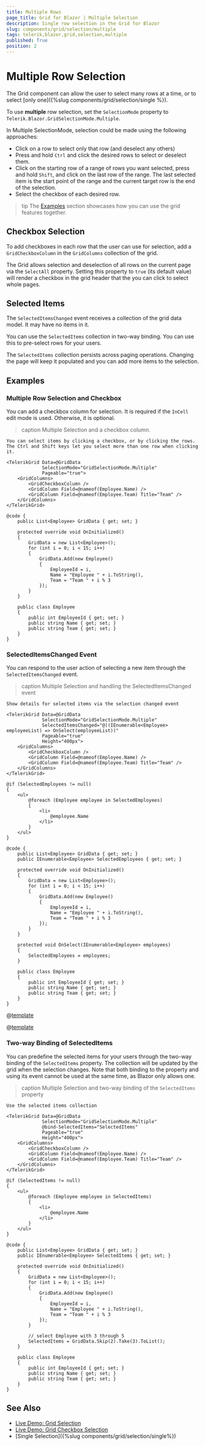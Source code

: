 ```yaml
---
title: Multiple Rows
page_title: Grid for Blazor | Multiple Selection
description: Single row selection in the Grid for Blazor
slug: components/grid/selection/multiple
tags: telerik,blazor,grid,selection,multiple
published: True
position: 2
---
```


# Multiple Row Selection

The Grid component can allow the user to select many rows at a time, or to select [only one]({%slug components/grid/selection/single %}).

To use **multiple** row selection, set the `SelectionMode` property to `Telerik.Blazor.GridSelectionMode.Multiple`.

In Multiple SelectionMode, selection could be made using the following approaches:

* Click on a row to select only that row (and deselect any others)
* Press and hold `Ctrl` and click the desired rows to select or deselect them.
* Click on the starting row of a range of rows you want selected, press and hold `Shift`, and click on the last row of the range. The last selected item is the start point of the range and the current target row is the end of the selection.
* Select the checkbox of each desired row.

>tip The [Examples](#examples) section showcases how you can use the grid features together.

## Checkbox Selection

To add checkboxes in each row that the user can use for selection, add a `GridCheckboxColumn` in the `GridColumns` collection of the grid.

The Grid allows selection and deselection of all rows on the current page via the `SelectAll` property. Setting this property to `true` (its default value) will render a checkbox in the grid header that the you can click to select whole pages.

## Selected Items

The `SelectedItemsChanged` event receives a collection of the grid data model. It may have no items in it.

You can use the `SelectedItems` collection in two-way binding. You can use this to pre-select rows for your users.

The `SelectedItems` collection persists across paging operations. Changing the page will keep it populated and you can add more items to the selection.

## Examples

### Multiple Row Selection and Checkbox

You can add a checkbox column for selection. It is required if the `InCell` edit mode is used. Otherwise, it is optional.

>caption Multiple Selection and a checkbox column.

````CSHTML
You can select items by clicking a checkbox, or by clicking the rows. The Ctrl and Shift keys let you select more than one row when clicking it.

<TelerikGrid Data=@GridData
             SelectionMode="GridSelectionMode.Multiple"
             Pageable="true">
    <GridColumns>
        <GridCheckboxColumn />
        <GridColumn Field=@nameof(Employee.Name) />
        <GridColumn Field=@nameof(Employee.Team) Title="Team" />
    </GridColumns>
</TelerikGrid>

@code {
    public List<Employee> GridData { get; set; }

    protected override void OnInitialized()
    {
        GridData = new List<Employee>();
        for (int i = 0; i < 15; i++)
        {
            GridData.Add(new Employee()
            {
                EmployeeId = i,
                Name = "Employee " + i.ToString(),
                Team = "Team " + i % 3
            });
        }
    }

    public class Employee
    {
        public int EmployeeId { get; set; }
        public string Name { get; set; }
        public string Team { get; set; }
    }
}
````

### SelectedItemsChanged Event

You can respond to the user action of selecting a new item through the `SelectedItemsChanged` event.

>caption Multiple Selection and handling the SelectedItemsChanged event

````CSHTML
Show details for selected items via the selection changed event

<TelerikGrid Data=@GridData
             SelectionMode="GridSelectionMode.Multiple"
             SelectedItemsChanged="@((IEnumerable<Employee> employeeList) => OnSelect(employeeList))"
             Pageable="true"
             Height="400px">
    <GridColumns>
        <GridCheckboxColumn />
        <GridColumn Field=@nameof(Employee.Name) />
        <GridColumn Field=@nameof(Employee.Team) Title="Team" />
    </GridColumns>
</TelerikGrid>

@if (SelectedEmployees != null)
{
    <ul>
        @foreach (Employee employee in SelectedEmployees)
        {
            <li>
                @employee.Name
            </li>
        }
    </ul>
}

@code {
    public List<Employee> GridData { get; set; }
    public IEnumerable<Employee> SelectedEmployees { get; set; }

    protected override void OnInitialized()
    {
        GridData = new List<Employee>();
        for (int i = 0; i < 15; i++)
        {
            GridData.Add(new Employee()
            {
                EmployeeId = i,
                Name = "Employee " + i.ToString(),
                Team = "Team " + i % 3
            });
        }
    }

    protected void OnSelect(IEnumerable<Employee> employees)
    {
        SelectedEmployees = employees;
    }

    public class Employee
    {
        public int EmployeeId { get; set; }
        public string Name { get; set; }
        public string Team { get; set; }
    }
}
````

@[template](/_contentTemplates/common/general-info.md#event-callback-can-be-async)

@[template](/_contentTemplates/common/issues-and-warnings.md#valuechanged-lambda-required)

### Two-way Binding of SelectedItems

You can predefine the selected items for your users through the two-way binding of the `SelectedItems` property. The collection will be updated by the grid when the selection changes. Note that both binding to the property and using its event cannot be used at the same time, as Blazor only allows one.

>caption Multiple Selection and two-way binding of the `SelectedItems` property

````CSHTML
Use the selected items collection

<TelerikGrid Data=@GridData
             SelectionMode="GridSelectionMode.Multiple"
             @bind-SelectedItems="SelectedItems"
             Pageable="true"
             Height="400px">
    <GridColumns>
        <GridCheckboxColumn />
        <GridColumn Field=@nameof(Employee.Name) />
        <GridColumn Field=@nameof(Employee.Team) Title="Team" />
    </GridColumns>
</TelerikGrid>

@if (SelectedItems != null)
{
    <ul>
        @foreach (Employee employee in SelectedItems)
        {
            <li>
                @employee.Name
            </li>
        }
    </ul>
}

@code {
    public List<Employee> GridData { get; set; }
    public IEnumerable<Employee> SelectedItems { get; set; }

    protected override void OnInitialized()
    {
        GridData = new List<Employee>();
        for (int i = 0; i < 15; i++)
        {
            GridData.Add(new Employee()
            {
                EmployeeId = i,
                Name = "Employee " + i.ToString(),
                Team = "Team " + i % 3
            });
        }

        // select Employee with 3 through 5
        SelectedItems = GridData.Skip(2).Take(3).ToList();
    }

    public class Employee
    {
        public int EmployeeId { get; set; }
        public string Name { get; set; }
        public string Team { get; set; }
    }
}
````


## See Also

  * [Live Demo: Grid Selection](https://demos.telerik.com/blazor-ui/grid/selection)
  * [Live Demo: Grid Checkbox Selection](https://demos.telerik.com/blazor-ui/grid/checkbox-selection)
  * [Single Selection]({%slug components/grid/selection/single%})
